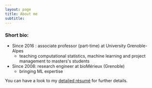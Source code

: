 ```yaml
---
layout: page
title: About me
subtitle:
---
```



### Short bio: 

- Since 2016 : associate professor (part-time) at University Grenoble-Alpes
  - teaching computational statistics, machine learning and project management to masters's students
- Since 2008: research engineer at bioMérieux (Grenoble)
  - bringing ML expertise


You can have a look to my [detailed résumé](https://pmahe.github.io/aboutme/) for further details. 
